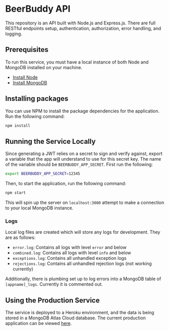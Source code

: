 # BeerBuddy API
This repository is an API built with Node.js and Express.js. There are full RESTful endpoints setup, authentication, authorization, error handling, and logging.
## Prerequisites
To run this service, you must have a local instance of both Node and MongoDB installed on your machine.

- [Install Node](https://nodejs.org)
- [Install MongoDB](https://docs.mongodb.com/manual/administration/install-community/)

## Installing packages
You can use NPM to install the package dependencies for the application.  Run the following command:
```bash
npm install
```
## Running the Service Locally
Since generating a JWT relies on a secret to sign and verify against, export a variable that the app will understand to use for this secret key.  The name of the variable should be `BEERBUDDY_APP_SECRET`.  First run the following:
```bash
export BEERBUDDY_APP_SECRET=12345
```
Then, to start the application, run the following command:
```bash
npm start
```
This will spin up the server on `localhost:3000` attempt to make a connection to your local MongoDB instance.

### Logs
Local log files are created which will store any logs for development.  They are as follows:
- `error.log`: Contains all logs with level `error` and below
- `combined.log`: Contains all logs with level `info` and below
- `exceptions.log`: Contains all unhandled exception logs
- `rejections.log`: Contains all unhandled rejection logs (not working currently)

Additionally, there is plumbing set up to log errors into a MongoDB table of `[appname]_logs`.  Currently it is commented out.

## Using the Production Service
The service is deployed to a Heroku environment, and the data is being stored in a MongoDB Atlas Cloud database.  The current production application can be viewed [here](https://beerbuddy-api.herokuapp.com/).
